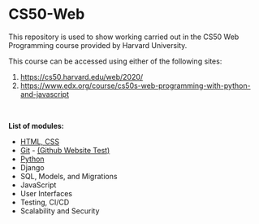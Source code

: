 # CS50-Web
This repository is used to show working carried out in the CS50 Web Programming course provided by Harvard University.

This course can be accessed using either of the following sites:
1. https://cs50.harvard.edu/web/2020/
2. https://www.edx.org/course/cs50s-web-programming-with-python-and-javascript
<br>

**List of modules:**
- [HTML, CSS](https://github.com/JohnSoftware2018/CS50-Web/tree/master/Lecture-0)
- [Git](https://github.com/JohnSoftware2018/CS50-Web/tree/master/Lecture-1) - [(Github Website Test)](https://github.com/JohnSoftware2018/CS50-Web/tree/master/Lecture-1-Website)
- [Python](https://github.com/JohnSoftware2018/CS50-Web/tree/master/Lecture-2)
- Django
- SQL, Models, and Migrations
- JavaScript
- User Interfaces
- Testing, CI/CD
- Scalability and Security
